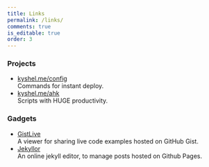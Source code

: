 ```yaml
---
title: Links
permalink: /links/
comments: true
is_editable: true
order: 3
---
```


### Projects

- [kyshel.me/config](http://kyshel.me/config)    
  Commands for instant deploy.
- [kyshel.me/ahk](http://kyshel.me/ahk)    
  Scripts with HUGE productivity.


### Gadgets

- [GistLive](http://kyshel.me/GistLive)    
  A viewer for sharing live code examples hosted on GitHub Gist.
- [Jekyllor](http://kyshel.me/jekyllor)    
  An online jekyll editor, to manage posts hosted on Github Pages. 



